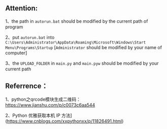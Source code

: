 ## Attention:

1、the path in `autorun.bat` should be modified by the current path of program

2、put `autorun.bat` into `C:\Users\Administrator\AppData\Roaming\Microsoft\Windows\Start Menu\Programs\Startup`
[`Administrator` should be modified by your name of computer]

3、the `UPLOAD_FOLDER` in `main.py` and `main.pyw` should be modified by your current path



## Referrence：

1、python之qrcode模块生成二维码：https://www.jianshu.com/p/c0073c6aa544

2、Python 优雅获取本机 IP 方法](https://www.cnblogs.com/xxpythonxx/p/11826491.html)


